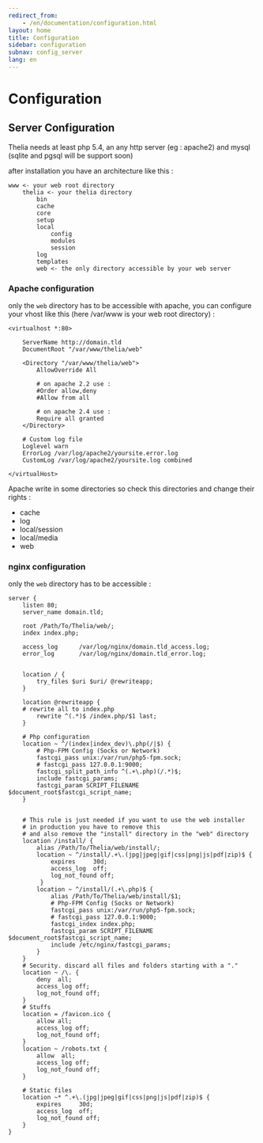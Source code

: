 ```yaml
---
redirect_from:
    - /en/documentation/configuration.html
layout: home
title: Configuration
sidebar: configuration
subnav: config_server
lang: en
---
```


<div class="page-header">
    <h1>Configuration</h1>
</div>

## Server Configuration

Thelia needs at least php 5.4, an any http server (eg : apache2) and mysql (sqlite and pgsql will be support soon)

after installation you have an architecture like this :

```
www <- your web root directory
    thelia <- your thelia directory
        bin
        cache
        core
        setup
        local
            config
            modules
            session
        log
        templates
        web <- the only directory accessible by your web server
```


### Apache configuration

only the ```web``` directory has to be accessible with apache, you can configure your vhost like this (here /var/www is your web root directory) :

```
<virtualhost *:80>

	ServerName http://domain.tld
	DocumentRoot "/var/www/thelia/web"

	<Directory "/var/www/thelia/web">
	    AllowOverride All
        
        # on apache 2.2 use :
        #Order allow,deny
        #Allow from all
        
        # on apache 2.4 use :
        Require all granted
    </Directory>

	# Custom log file
    Loglevel warn
    ErrorLog /var/log/apache2/yoursite.error.log
    CustomLog /var/log/apache2/yoursite.log combined

</virtualHost>

```

Apache write in some directories so check this directories and change their rights :

* cache
* log
* local/session
* local/media
* web


### nginx configuration

only the ```web``` directory has to be accessible :

```
server {
    listen 80;
    server_name domain.tld;

    root /Path/To/Thelia/web/;
    index index.php;

    access_log      /var/log/nginx/domain.tld_access.log;
    error_log       /var/log/nginx/domain.tld_error.log;


    location / {
        try_files $uri $uri/ @rewriteapp;
    }

    location @rewriteapp {
    # rewrite all to index.php
        rewrite ^(.*)$ /index.php/$1 last;
    }

    # Php configuration
    location ~ ^/(index|index_dev)\.php(/|$) {
        # Php-FPM Config (Socks or Network) 
        fastcgi_pass unix:/var/run/php5-fpm.sock;
        # fastcgi_pass 127.0.0.1:9000;
        fastcgi_split_path_info ^(.+\.php)(/.*)$;
        include fastcgi_params;
        fastcgi_param SCRIPT_FILENAME $document_root$fastcgi_script_name;
    }


    # This rule is just needed if you want to use the web installer
    # in production you have to remove this
    # and also remove the "install" directory in the "web" directory
    location /install/ {
        alias /Path/To/Thelia/web/install/;
        location ~ ^/install/.+\.(jpg|jpeg|gif|css|png|js|pdf|zip)$ {
            expires     30d;
            access_log  off;
            log_not_found off;
         }
        location ~ ^/install/(.+\.php)$ {
            alias /Path/To/Thelia/web/install/$1;
            # Php-FPM Config (Socks or Network) 
            fastcgi_pass unix:/var/run/php5-fpm.sock;
            # fastcgi_pass 127.0.0.1:9000;
            fastcgi_index index.php;
            fastcgi_param SCRIPT_FILENAME $document_root$fastcgi_script_name;
            include /etc/nginx/fastcgi_params;
        }
    }
    # Security. discard all files and folders starting with a "."
    location ~ /\. {
        deny  all;
        access_log off;
        log_not_found off;
    }
    # Stuffs
    location = /favicon.ico {
        allow all;
        access_log off;
        log_not_found off;
    }
    location ~ /robots.txt {
        allow  all;
        access_log off;
        log_not_found off;
    }

    # Static files
    location ~* ^.+\.(jpg|jpeg|gif|css|png|js|pdf|zip)$ {
        expires     30d;
        access_log  off;
        log_not_found off;
    }
}
```
